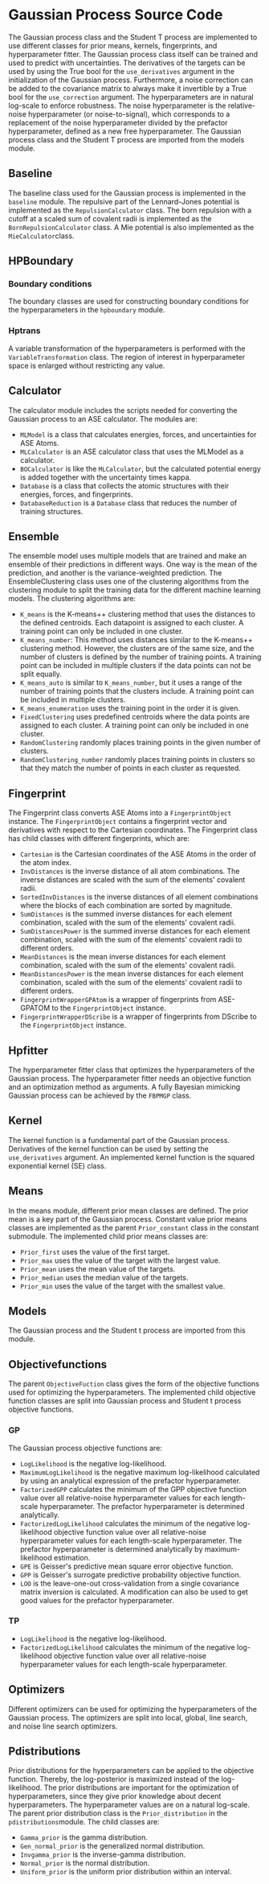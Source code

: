 # Gaussian Process Source Code
The Gaussian process class and the Student T process are implemented to use different classes for prior means, kernels, fingerprints, and hyperparameter fitter. The Gaussian process class itself can be trained and used to predict with uncertainties. The derivatives of the targets can be used by using the True bool for the `use_derivatives` argument in the initialization of the Gaussian process. Furthermore, a noise correction can be added to the covariance matrix to always make it invertible by a True bool for the `use_correction` argument. The hyperparameters are in natural log-scale to enforce robustness. The noise hyperparameter is the relative-noise hyperparameter (or noise-to-signal), which corresponds to a replacement of the noise hyperparameter divided by the prefactor hyperparameter, defined as a new free hyperparameter.
The Gaussian process class and the Student T process are imported from the models module.  


## Baseline 
The baseline class used for the Gaussian process is implemented in the `baseline` module. 
The repulsive part of the Lennard-Jones potential is implemented as the `RepulsionCalculator` class. 
The born repulsion with a cutoff at a scaled sum of covalent radii is implemented as the `BornRepulsionCalculator` class.
A Mie potential is also implemented as the `MieCalculator`class.

## HPBoundary
### Boundary conditions
The boundary classes are used for constructing boundary conditions for the hyperparameters in the `hpboundary` module. 
### Hptrans
A variable transformation of the hyperparameters is performed with the `VariableTransformation` class. The region of interest in hyperparameter space is enlarged without restricting any value.

## Calculator 
The calculator module includes the scripts needed for converting the Gaussian process to an ASE calculator. 
The modules are:
- `MLModel` is a class that calculates energies, forces, and uncertainties for ASE Atoms.
- `MLCalculator` is an ASE calculator class that uses the MLModel as a calculator.
- `BOCalculator` is like the `MLCalculator`, but the calculated potential energy is added together with the uncertainty times kappa.
- `Database` is a class that collects the atomic structures with their energies, forces, and fingerprints.
- `DatabaseReduction` is a `Database` class that reduces the number of training structures.

## Ensemble
The ensemble model uses multiple models that are trained and make an ensemble of their predictions in different ways. One way is the mean of the prediction, and another is the variance-weighted prediction. The EnsembleClustering class uses one of the clustering algorithms from the clustering module to split the training data for the different machine learning models.
The clustering algorithms are:
- `K_means` is the K-means++ clustering method that uses the distances to the defined centroids. Each datapoint is assigned to each cluster. A training point can only be included in one cluster. 
- `K_means_number`: This method uses distances similar to the K-means++ clustering method. However, the clusters are of the same size, and the number of clusters is defined by the number of training points. A training point can be included in multiple clusters if the data points can not be split equally. 
- `K_means_auto` is similar to `K_means_number`, but it uses a range of the number of training points that the clusters include. A training point can be included in multiple clusters. 
- `K_means_enumeration` uses the training point in the order it is given.
- `FixedClustering` uses predefined centroids where the data points are assigned to each cluster. A training point can only be included in one cluster. 
- `RandomClustering` randomly places training points in the given number of clusters.
- `RandomClustering_number` randomly places training points in clusters so that they match the number of points in each cluster as requested.

## Fingerprint
The Fingerprint class converts ASE Atoms into a `FingerprintObject` instance. The `FingerprintObject` contains a fingerprint vector and derivatives with respect to the Cartesian coordinates. The Fingerprint class has child classes with different fingerprints, which are:
- `Cartesian` is the Cartesian coordinates of the ASE Atoms in the order of the atom index.
- `InvDistances` is the inverse distance of all atom combinations. The inverse distances are scaled with the sum of the elements' covalent radii.
- `SortedInvDistances` is the inverse distances of all element combinations where the blocks of each combination are sorted by magnitude.   
- `SumDistances` is the summed inverse distances for each element combination, scaled with the sum of the elements' covalent radii. 
- `SumDistancesPower` is the summed inverse distances for each element combination, scaled with the sum of the elements' covalent radii to different orders.
- `MeanDistances` is the mean inverse distances for each element combination, scaled with the sum of the elements' covalent radii. 
- `MeanDistancesPower` is the mean inverse distances for each element combination, scaled with the sum of the elements' covalent radii to different orders.
- `FingerprintWrapperGPAtom` is a wrapper of fingerprints from ASE-GPATOM to the `FingerprintObject` instance.
- `FingerprintWrapperDScribe` is a wrapper of fingerprints from DScribe to the `FingerprintObject` instance.

## Hpfitter
The hyperparameter fitter class that optimizes the hyperparameters of the Gaussian process. The hyperparameter fitter needs an objective function and an optimization method as arguments. 
A fully Bayesian mimicking Gaussian process can be achieved by the `FBPMGP` class.  

## Kernel 
The kernel function is a fundamental part of the Gaussian process. Derivatives of the kernel function can be used by setting the `use_derivatives` argument. 
An implemented kernel function is the squared exponential kernel (SE) class. 

## Means
In the means module, different prior mean classes are defined. The prior mean is a key part of the Gaussian process. Constant value prior means classes are implemented as the parent `Prior_constant` class in the constant submodule. The implemented child prior means classes are:
- `Prior_first` uses the value of the first target.
- `Prior_max` uses the value of the target with the largest value.
- `Prior_mean` uses the mean value of the targets.
- `Prior_median` uses the median value of the targets.
- `Prior_min` uses the value of the target with the smallest value.  

## Models
The Gaussian process and the Student t process are imported from this module. 

## Objectivefunctions
The parent `ObjectiveFuction` class gives the form of the objective functions used for optimizing the hyperparameters. The implemented child objective function classes are split into Gaussian process and Student t process objective functions. 
### GP
The Gaussian process objective functions are:
- `LogLikelihood` is the negative log-likelihood.
- `MaximumLogLikelihood` is the negative maximum log-likelihood calculated by using an analytical expression of the prefactor hyperparameter.
- `FactorizedGPP` calculates the minimum of the GPP objective function value over all relative-noise hyperparameter values for each length-scale hyperparameter. The prefactor hyperparameter is determined analytically.
- `FactorizedLogLikelihood` calculates the minimum of the negative log-likelihood objective function value over all relative-noise hyperparameter values for each length-scale hyperparameter. The prefactor hyperparameter is determined analytically by maximum-likelihood estimation.  
- `GPE` is Geisser's predictive mean square error objective function.
- `GPP` is Geisser's surrogate predictive probability objective function. 
- `LOO` is the leave-one-out cross-validation from a single covariance matrix inversion is calculated. A modification can also be used to get good values for the prefactor hyperparameter. 
### TP
- `LogLikelihood` is the negative log-likelihood.
- `FactorizedLogLikelihood` calculates the minimum of the negative log-likelihood objective function value over all relative-noise hyperparameter values for each length-scale hyperparameter. 

## Optimizers
Different optimizers can be used for optimizing the hyperparameters of the Gaussian process. The optimizers are split into local, global, line search, and noise line search optimizers.

## Pdistributions
Prior distributions for the hyperparameters can be applied to the objective function. Thereby, the log-posterior is maximized instead of the log-likelihood. The prior distributions are important for the optimization of hyperparameters, since they give prior knowledge about decent hyperparameters. The hyperparameter values are on a natural log-scale.
The parent prior distribution class is the `Prior_distribution` in the `pdistributions`module. The child classes are:
- `Gamma_prior` is the gamma distribution.
- `Gen_normal_prior` is the generalized normal distribution.
- `Invgamma_prior` is the inverse-gamma distribution.
- `Normal_prior` is the normal distribution.
- `Uniform_prior` is the uniform prior distribution within an interval.

